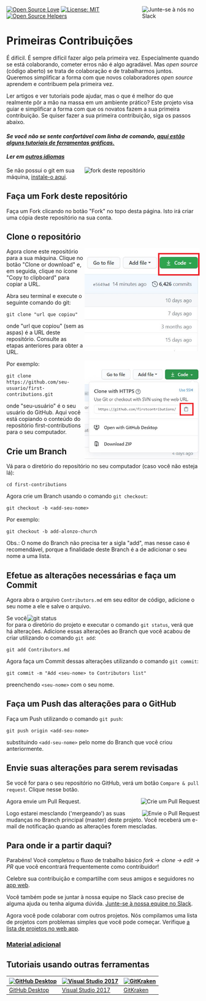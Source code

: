 [![Open Source Love](https://badges.frapsoft.com/os/v1/open-source.svg?v=103)](https://github.com/ellerbrock/open-source-badges/)
[<img align="right" width="150" src="../assets/join-slack-team.png" alt="Junte-se à nós no Slack">](https://join.slack.com/t/firstcontributors/shared_invite/enQtNjkxNzQwNzA2MTMwLTVhMWJjNjg2ODRlNWZhNjIzYjgwNDIyZWYwZjhjYTQ4OTBjMWM0MmFhZDUxNzBiYzczMGNiYzcxNjkzZDZlMDM)
[![License: MIT](https://img.shields.io/badge/License-MIT-green.svg)](https://opensource.org/licenses/MIT)
[![Open Source Helpers](https://www.codetriage.com/roshanjossey/first-contributions/badges/users.svg)](https://www.codetriage.com/roshanjossey/first-contributions)

# Primeiras Contribuições

É difícil. É sempre difícil fazer algo pela primeira vez. Especialmente quando se está colaborando, cometer erros não é algo agradável. Mas *open source* (código aberto) se trata de colaboração e de trabalharmos juntos. Queremos simplificar a forma com que novos colaboradores *open source* aprendem e contribuem pela primeira vez.

Ler artigos e ver tutoriais pode ajudar, mas o que é melhor do que realmente pôr a mão na massa em um ambiente prático? Este projeto visa guiar e simplificar a forma com que os novatos fazem a sua primeira contribuição. Se quiser fazer a sua primeira contribuição, siga os passos abaixo.

#### *Se você não se sente confortável com linha de comando, [aqui estão alguns tutoriais de ferramentas gráficas.]( #Tutoriais-usando-outras-ferramentas)*


#### *Ler em [outros idiomas](../translations/Translations.md)* 

<img align="right" width="300" src="../assets/fork.png" alt="fork deste repositório" />

Se não possui o git em sua máquina, [instale-o aqui]( https://help.github.com/articles/set-up-git/ ).

## Faça um Fork deste repositório

Faça um Fork clicando no botão "Fork" no topo desta página. Isto irá criar uma cópia deste repositório na sua conta.

## Clone o repositório

<img align="right" width="300" src="../assets/clone.png" alt="clonar este repositório" />

Agora clone este repositório para a sua máquina. Clique no botão "Clone or download" e, em seguida, clique no ícone "Copy to clipboard" para copiar a URL.

Abra seu terminal e execute o seguinte comando do git:
```
git clone "url que copiou"
```
onde "url que copiou" (sem as aspas) é a URL deste repositório. Consulte as etapas anteriores para obter a URL.

<img align="right" width="300" src="../assets/copy-to-clipboard.png" alt="copiar URL" />

Por exemplo:
```
git clone https://github.com/seu-usuario/first-contributions.git
```
onde "seu-usuário" é o seu usuário do GitHub. Aqui você está copiando o conteúdo do repositório first-contributions para o seu computador.

## Crie um Branch

Vá para o diretório do repositório no seu computador (caso você não esteja lá):
```
cd first-contributions
```

Agora crie um Branch usando o comando `git checkout`:
```
git checkout -b <add-seu-nome>
```

Por exemplo:
```
git checkout -b add-alonzo-church
```
Obs.: O nome do Branch não precisa ter a sigla "add", mas nesse caso é recomendável, porque a finalidade deste Branch é a de adicionar o seu nome a uma lista.

## Efetue as alterações necessárias e faça um Commit

Agora abra o arquivo `Contributors.md` em seu editor de código, adicione o seu nome a ele e salve o arquivo. 

<img align="right" width="450" src="../assets/git-status.png" alt="git status" />

Se você for para o diretório do projeto e executar o comando `git status`, verá que há alterações. Adicione essas alterações ao Branch que você acabou de criar utilizando o comando `git add`:
```
git add Contributors.md
```
Agora faça um Commit dessas alterações utilizando o comando `git commit`:
```
git commit -m "Add <seu-nome> to Contributors list"
```
preenchendo `<seu-nome>` com o seu nome.

## Faça um Push das alterações para o GitHub

Faça um Push utilizando o comando `git push`:
```
git push origin <add-seu-nome>
```
substituindo `<add-seu-nome>` pelo nome do Branch que você criou anteriormente.

## Envie suas alterações para serem revisadas

Se você for para o seu repositório no GitHub, verá um botão `Compare & pull request`. Clique nesse botão.

<img style="float: right;" src="../assets/compare-and-pull.png" alt="Crie um Pull Request" />

Agora envie um Pull Request.

<img style="float: right;" src="../assets/submit-pull-request.png" alt="Envie o Pull Request" />

Logo estarei mesclando ('mergeando') as suas mudanças no Branch principal (master) deste projeto. Você receberá um e-mail de notificação quando as alterações forem mescladas.

## Para onde ir a partir daqui?

Parabéns! Você completou o fluxo de trabalho básico _fork -> clone -> edit -> PR_ que você encontrará frequentemente como contribuidor!

Celebre sua contribuição e compartilhe com seus amigos e seguidores no [app web](https://roshanjossey.github.io/first-contributions/#social-share).

Você também pode se juntar à nossa equipe no Slack caso precise de alguma ajuda ou tenha alguma dúvida. [Junte-se à nossa equipe no Slack](https://join.slack.com/t/firstcontributors/shared_invite/enQtMzE1MTYwNzI3ODQ0LTZiMDA2OGI2NTYyNjM1MTFiNTc4YTRhZTg4OWZjMzA0ZWZmY2UxYzVkMzI1ZmVmOWI4ODdkZWQwNTM2NDVmNjY).

Agora você pode colaborar com outros projetos. Nós compilamos uma lista de projetos com problemas simples que você pode começar. Verifique [a lista de projetos no web app](https://roshanjossey.github.io/first-contributions/#project-list).

### [ Material adicional ](../additional-material/translations/additional-material.pt_br.md)


## Tutoriais usando outras ferramentas

|<a href="../github-desktop-tutorial.md"><img alt="GitHub Desktop" src="https://desktop.github.com/images/desktop-icon.svg" width="100"></a>|<a href="../github-windows-vs2017-tutorial.md"><img alt="Visual Studio 2017" src="https://upload.wikimedia.org/wikipedia/commons/2/2d/Visual_Studio_Code_1.18_icon.svg" width="100"></a>|<a href="../gitkraken-tutorial.md"><img alt="GitKraken" src="../assets/gk-icon.png" width="100"></a>|
|---|---|---|
|[GitHub Desktop](../github-desktop-tutorial.md)|[Visual Studio 2017](../github-windows-vs2017-tutorial.md)|[GitKraken](../gitkraken-tutorial.md)|

